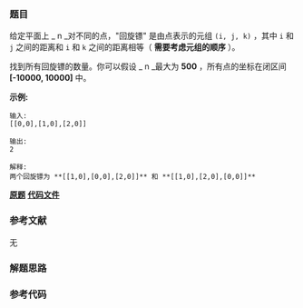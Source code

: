 ### 题目
给定平面上 _  n _对不同的点，"回旋镖" 是由点表示的元组 `(i, j, k)` ，其中 `i` 和 `j` 之间的距离和 `i` 和 `k`
之间的距离相等（ **需要考虑元组的顺序** ）。

找到所有回旋镖的数量。你可以假设 _  n _最大为 **500** ，所有点的坐标在闭区间 **[-10000, 10000]** 中。

**示例:**

    
    
    输入:
    [[0,0],[1,0],[2,0]]
    
    输出:
    2
    
    解释:
    两个回旋镖为 **[[1,0],[0,0],[2,0]]** 和 **[[1,0],[2,0],[0,0]]**
    

 **[原题](https://leetcode-cn.com/problems/number-of-boomerangs/)**    **[代码文件]()**


### 参考文献
无

### 解题思路




### 参考代码

```go


```




